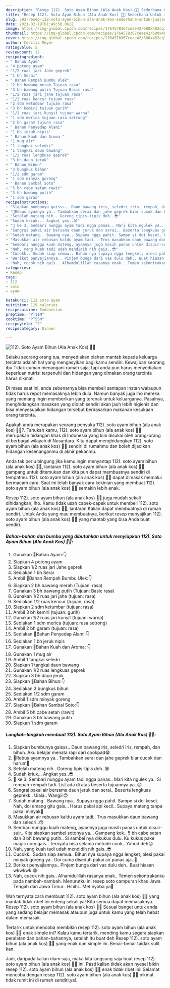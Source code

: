 ```yaml
---
description: "Resep 112). Soto Ayam Bihun (Ala Anak Kos) 🍲🍗 Sederhana Untuk Jualan"
title: "Resep 112). Soto Ayam Bihun (Ala Anak Kos) 🍲🍗 Sederhana Untuk Jualan"
slug: 593-resep-112-soto-ayam-bihun-ala-anak-kos-sederhana-untuk-jualan
date: 2021-02-19T01:49:50.062Z
image: https://img-global.cpcdn.com/recipes/1764578367ceae42/680x482cq70/112-soto-ayam-bihun-ala-anak-kos-🍲🍗-foto-resep-utama.jpg
thumbnail: https://img-global.cpcdn.com/recipes/1764578367ceae42/680x482cq70/112-soto-ayam-bihun-ala-anak-kos-🍲🍗-foto-resep-utama.jpg
cover: https://img-global.cpcdn.com/recipes/1764578367ceae42/680x482cq70/112-soto-ayam-bihun-ala-anak-kos-🍲🍗-foto-resep-utama.jpg
author: Cecilia Meyer
ratingvalue: 5
reviewcount: 12
recipeingredient:
- " Bahan Ayam"
- "4 potong ayam"
- "1/2 ruas jari Jahe geprek"
- "1 bh Serai"
- " Bahan Rempah Bumbu Ulek"
- "2 bh bawang merah Tujuan rasa"
- "3 bh bawang putih Tujuan Basic rasa"
- "1/2 ruas jari jahe tujuan rasa"
- "1/2 ruas kencur tujuan rasa"
- "2 sdm ketumbar tujuan rasa"
- "3 bh kemiri tujuan gurih"
- "1/2 ruas jari kunyit tujuan warna"
- "1 sdm merica tujuan rasa setrong"
- "2 bh garam tujuan rasa"
- " Bahan Penyedap Alami"
- "1 bh jeruk nipis"
- " Bahan Kuah dan Aroma "
- "1 mug air"
- "1 tangkai seledri"
- "1 tangkai daun bawang"
- "1/2 ruas lengkuas geprek"
- "3 bh daun jeruk"
- " Bahan Bihun"
- "3 bungkus bihun"
- "1/2 sdm garam"
- "1 sdm minyak goreng"
- " Bahan Sambal Soto"
- "5 bh cabe setan rawit"
- "3 bh bawang putih"
- "1 sdm garam"
recipeinstructions:
- "Siapkan bumbunya gaisss.. Daun bawang iris, seledri iris, rempah, dan bihun. Aku belajar menata rapi dari cookpad😁"
- "🍲Rebus ayamnya ya.. Tambahkan serai dan jahe geprek biar cucok dan harum🥰"
- "Setelah mateng nih.. Goreng tipis-tipis deh..😎"
- "Sudah kriuk... Angkat yes..😎"
- "🍲 ke 3. Sembari nunggu ayam tadi ngga panas.. Mari kita ngulek ya.. Si rempah-rempah tadi. List ada di atas beserta tujuannya ya..😍"
- "Sangrai pakai air bersama daun jeruk dan serai.. Beserta lengkuas geprekk.. Ulala.. Wangiii😍"
- "Sudah matang.. Bawang nya.. Supaya ngga pahit. Sampe si doi keset. Nah, doi emang gitu gais... Harus pakai api kecil.. Supaya mateng tanpa pakai minyak🥰"
- "Masukkan air rebusan kaldu ayam tadi.. Trus masukkan daun bawang dan seledri..😙"
- "Sembari nunggu kuah mateng, ayamnya juga masih panas untuk disuir-suir.. Kita siapkan sambel sotonya ya... Gampang kok.. 5 bh cabe setan dan 3 bh bawang putih.. Si sambel nya dikukus dulu. Ku kukus pake magic com gais.. Ternyata bisa selama metode cook.. Yahud deh😍"
- "Nah, yang kuah tadi udah mendidih nih gais..😎"
- "Cucokk.. Sudah siap semua.. Bihun nya supaya ngga lengket, olesi pakai minyak goreng ya.. Doi cuma diseduh pakai air panas aja..🥰"
- "Berikut penyajiannya.. Pinjem bunga dari vas dulu deh.. Buat hiasan wkwkwk.😁"
- "Nah, cucok nih gais.. Alhamdulillah rasanya enak.. Temen sekontrakanku pada nambah-nambah. Menurutku ini resep soto campuran khas Jawa Tengah dan Jawa Timur.. Hihihi.. Met nyoba ya🥰"
categories:
- Resep
tags:
- 112
- soto
- ayam

katakunci: 112 soto ayam 
nutrition: 119 calories
recipecuisine: Indonesian
preptime: "PT11M"
cooktime: "PT55M"
recipeyield: "2"
recipecategory: Dinner

---
```



![112). Soto Ayam Bihun (Ala Anak Kos) 🍲🍗](https://img-global.cpcdn.com/recipes/1764578367ceae42/680x482cq70/112-soto-ayam-bihun-ala-anak-kos-🍲🍗-foto-resep-utama.jpg)

Selaku seorang orang tua, menyediakan olahan mantab kepada keluarga tercinta adalah hal yang mengasyikan bagi kamu sendiri. Kewajiban seorang ibu Tidak cuman menangani rumah saja, tapi anda pun harus menyediakan keperluan nutrisi terpenuhi dan hidangan yang dimakan orang tercinta harus nikmat.

Di masa  saat ini, anda sebenarnya bisa membeli santapan instan walaupun tidak harus repot memasaknya lebih dulu. Namun banyak juga lho mereka yang memang ingin memberikan yang terenak untuk keluarganya. Pasalnya, menghidangkan masakan yang diolah sendiri akan jauh lebih higienis dan bisa menyesuaikan hidangan tersebut berdasarkan makanan kesukaan orang tercinta. 



Apakah anda merupakan seorang penyuka 112). soto ayam bihun (ala anak kos) 🍲🍗?. Tahukah kamu, 112). soto ayam bihun (ala anak kos) 🍲🍗 merupakan hidangan khas di Indonesia yang kini disukai oleh orang-orang di berbagai wilayah di Nusantara. Kita dapat menghidangkan 112). soto ayam bihun (ala anak kos) 🍲🍗 sendiri di rumahmu dan boleh dijadikan hidangan kesenanganmu di akhir pekanmu.

Anda tak perlu bingung jika kamu ingin menyantap 112). soto ayam bihun (ala anak kos) 🍲🍗, lantaran 112). soto ayam bihun (ala anak kos) 🍲🍗 gampang untuk ditemukan dan kita pun dapat membuatnya sendiri di tempatmu. 112). soto ayam bihun (ala anak kos) 🍲🍗 dapat dimasak memalui bermacam cara. Saat ini telah banyak cara kekinian yang membuat 112). soto ayam bihun (ala anak kos) 🍲🍗 semakin lebih enak.

Resep 112). soto ayam bihun (ala anak kos) 🍲🍗 juga mudah sekali dihidangkan, lho. Kamu tidak usah capek-capek untuk membeli 112). soto ayam bihun (ala anak kos) 🍲🍗, lantaran Kalian dapat membuatnya di rumah sendiri. Untuk Anda yang mau membuatnya, berikut resep menyajikan 112). soto ayam bihun (ala anak kos) 🍲🍗 yang mantab yang bisa Anda buat sendiri.

<!--inarticleads1-->

##### Bahan-bahan dan bumbu yang dibutuhkan untuk menyiapkan 112). Soto Ayam Bihun (Ala Anak Kos) 🍲🍗:

1. Gunakan  🍲Bahan Ayam:👇
1. Siapkan 4 potong ayam
1. Siapkan 1/2 ruas jari Jahe geprek
1. Sediakan 1 bh Serai
1. Ambil  🍲Bahan Rempah Bumbu Ulek:👇
1. Siapkan 2 bh bawang merah (Tujuan: rasa)
1. Gunakan 3 bh bawang putih (Tujuan: Basic rasa)
1. Gunakan 1/2 ruas jari jahe (tujuan: rasa)
1. Sediakan 1/2 ruas kencur (tujuan: rasa)
1. Siapkan 2 sdm ketumbar (tujuan: rasa)
1. Ambil 3 bh kemiri (tujuan: gurih)
1. Gunakan 1/2 ruas jari kunyit (tujuan: warna)
1. Sediakan 1 sdm merica (tujuan: rasa setrong)
1. Ambil 2 bh garam (tujuan: rasa)
1. Sediakan  🍲Bahan Penyedap Alami:👇
1. Sediakan 1 bh jeruk nipis
1. Gunakan  🍲Bahan Kuah dan Aroma: 👇
1. Gunakan 1 mug air
1. Ambil 1 tangkai seledri
1. Siapkan 1 tangkai daun bawang
1. Gunakan 1/2 ruas lengkuas geprek
1. Siapkan 3 bh daun jeruk
1. Siapkan  🍲Bahan Bihun:👇
1. Sediakan 3 bungkus bihun
1. Sediakan 1/2 sdm garam
1. Ambil 1 sdm minyak goreng
1. Siapkan  🍲Bahan Sambal Soto:👇
1. Ambil 5 bh cabe setan (rawit)
1. Gunakan 3 bh bawang putih
1. Siapkan 1 sdm garam




<!--inarticleads2-->

##### Langkah-langkah membuat 112). Soto Ayam Bihun (Ala Anak Kos) 🍲🍗:

1. Siapkan bumbunya gaisss.. Daun bawang iris, seledri iris, rempah, dan bihun. Aku belajar menata rapi dari cookpad😁
1. 🍲Rebus ayamnya ya.. Tambahkan serai dan jahe geprek biar cucok dan harum🥰
1. Setelah mateng nih.. Goreng tipis-tipis deh..😎
1. Sudah kriuk... Angkat yes..😎
1. 🍲 ke 3. Sembari nunggu ayam tadi ngga panas.. Mari kita ngulek ya.. Si rempah-rempah tadi. List ada di atas beserta tujuannya ya..😍
1. Sangrai pakai air bersama daun jeruk dan serai.. Beserta lengkuas geprekk.. Ulala.. Wangiii😍
1. Sudah matang.. Bawang nya.. Supaya ngga pahit. Sampe si doi keset. Nah, doi emang gitu gais... Harus pakai api kecil.. Supaya mateng tanpa pakai minyak🥰
1. Masukkan air rebusan kaldu ayam tadi.. Trus masukkan daun bawang dan seledri..😙
1. Sembari nunggu kuah mateng, ayamnya juga masih panas untuk disuir-suir.. Kita siapkan sambel sotonya ya... Gampang kok.. 5 bh cabe setan dan 3 bh bawang putih.. Si sambel nya dikukus dulu. Ku kukus pake magic com gais.. Ternyata bisa selama metode cook.. Yahud deh😍
1. Nah, yang kuah tadi udah mendidih nih gais..😎
1. Cucokk.. Sudah siap semua.. Bihun nya supaya ngga lengket, olesi pakai minyak goreng ya.. Doi cuma diseduh pakai air panas aja..🥰
1. Berikut penyajiannya.. Pinjem bunga dari vas dulu deh.. Buat hiasan wkwkwk.😁
1. Nah, cucok nih gais.. Alhamdulillah rasanya enak.. Temen sekontrakanku pada nambah-nambah. Menurutku ini resep soto campuran khas Jawa Tengah dan Jawa Timur.. Hihihi.. Met nyoba ya🥰




Wah ternyata cara membuat 112). soto ayam bihun (ala anak kos) 🍲🍗 yang mantab tidak ribet ini enteng sekali ya! Kita semua dapat memasaknya. Resep 112). soto ayam bihun (ala anak kos) 🍲🍗 Sesuai banget untuk anda yang sedang belajar memasak ataupun juga untuk kamu yang telah hebat dalam memasak.

Tertarik untuk mencoba membikin resep 112). soto ayam bihun (ala anak kos) 🍲🍗 enak simple ini? Kalau kamu tertarik, mending kamu segera siapkan peralatan dan bahan-bahannya, setelah itu buat deh Resep 112). soto ayam bihun (ala anak kos) 🍲🍗 yang enak dan simple ini. Benar-benar taidak sulit kan. 

Jadi, daripada kalian diam saja, maka kita langsung saja buat resep 112). soto ayam bihun (ala anak kos) 🍲🍗 ini. Pasti kalian tiidak akan nyesel bikin resep 112). soto ayam bihun (ala anak kos) 🍲🍗 enak tidak ribet ini! Selamat mencoba dengan resep 112). soto ayam bihun (ala anak kos) 🍲🍗 nikmat tidak rumit ini di rumah sendiri,ya!.

